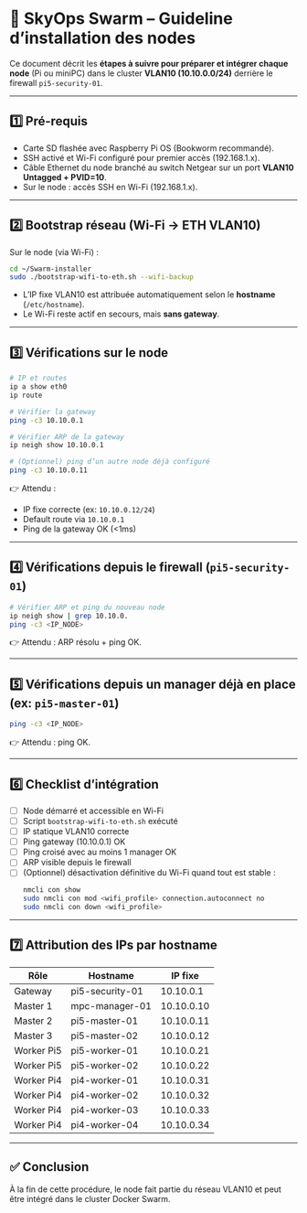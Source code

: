 # 🚀 SkyOps Swarm – Guideline d’installation des nodes

Ce document décrit les **étapes à suivre pour préparer et intégrer chaque node** (Pi ou miniPC) dans le cluster **VLAN10 (10.10.0.0/24)** derrière le firewall `pi5-security-01`.

---

## 1️⃣ Pré-requis

- Carte SD flashée avec Raspberry Pi OS (Bookworm recommandé).
- SSH activé et Wi-Fi configuré pour premier accès (192.168.1.x).
- Câble Ethernet du node branché au switch Netgear sur un port **VLAN10 Untagged + PVID=10**.
- Sur le node : accès SSH en Wi-Fi (192.168.1.x).

---

## 2️⃣ Bootstrap réseau (Wi-Fi → ETH VLAN10)

Sur le node (via Wi-Fi) :

```bash
cd ~/Swarm-installer
sudo ./bootstrap-wifi-to-eth.sh --wifi-backup
```

- L’IP fixe VLAN10 est attribuée automatiquement selon le **hostname** (`/etc/hostname`).
- Le Wi-Fi reste actif en secours, mais **sans gateway**.

---

## 3️⃣ Vérifications sur le node

```bash
# IP et routes
ip a show eth0
ip route

# Vérifier la gateway
ping -c3 10.10.0.1

# Vérifier ARP de la gateway
ip neigh show 10.10.0.1

# (Optionnel) ping d’un autre node déjà configuré
ping -c3 10.10.0.11
```

👉 Attendu :  
- IP fixe correcte (ex: `10.10.0.12/24`)  
- Default route via `10.10.0.1`  
- Ping de la gateway OK (<1ms)  

---

## 4️⃣ Vérifications depuis le firewall (`pi5-security-01`)

```bash
# Vérifier ARP et ping du nouveau node
ip neigh show | grep 10.10.0.
ping -c3 <IP_NODE>
```

👉 Attendu : ARP résolu + ping OK.

---

## 5️⃣ Vérifications depuis un manager déjà en place (ex: `pi5-master-01`)

```bash
ping -c3 <IP_NODE>
```

👉 Attendu : ping OK.

---

## 6️⃣ Checklist d’intégration

- [ ] Node démarré et accessible en Wi-Fi  
- [ ] Script `bootstrap-wifi-to-eth.sh` exécuté  
- [ ] IP statique VLAN10 correcte  
- [ ] Ping gateway (10.10.0.1) OK  
- [ ] Ping croisé avec au moins 1 manager OK  
- [ ] ARP visible depuis le firewall  
- [ ] (Optionnel) désactivation définitive du Wi-Fi quand tout est stable :  
  ```bash
  nmcli con show
  sudo nmcli con mod <wifi_profile> connection.autoconnect no
  sudo nmcli con down <wifi_profile>
  ```

---

## 7️⃣ Attribution des IPs par hostname

| Rôle         | Hostname         | IP fixe    |
|--------------|------------------|------------|
| Gateway      | pi5-security-01  | 10.10.0.1  |
| Master 1     | mpc-manager-01   | 10.10.0.10 |
| Master 2     | pi5-master-01    | 10.10.0.11 |
| Master 3     | pi5-master-02    | 10.10.0.12 |
| Worker Pi5   | pi5-worker-01    | 10.10.0.21 |
| Worker Pi5   | pi5-worker-02    | 10.10.0.22 |
| Worker Pi4   | pi4-worker-01    | 10.10.0.31 |
| Worker Pi4   | pi4-worker-02    | 10.10.0.32 |
| Worker Pi4   | pi4-worker-03    | 10.10.0.33 |
| Worker Pi4   | pi4-worker-04    | 10.10.0.34 |

---

## ✅ Conclusion

À la fin de cette procédure, le node fait partie du réseau VLAN10 et peut être intégré dans le cluster Docker Swarm.
